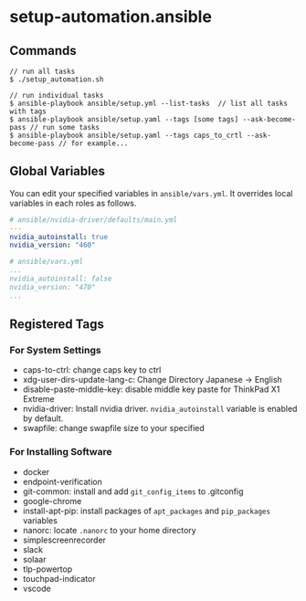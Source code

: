 # setup-automation.ansible

## Commands
```
// run all tasks
$ ./setup_automation.sh

// run individual tasks
$ ansible-playbook ansible/setup.yml --list-tasks  // list all tasks with tags
$ ansible-playbook ansible/setup.yaml --tags [some tags] --ask-become-pass // run some tasks
$ ansible-playbook ansible/setup.yaml --tags caps_to_crtl --ask-become-pass // for example...
```

## Global Variables
You can edit your specified variables in `ansible/vars.yml`.
It overrides local variables in each roles as follows.

``` yaml
# ansible/nvidia-driver/defaults/main.yml
---
nvidia_autoinstall: true
nvidia_version: "460"
```

``` yaml
# ansible/vars.yml
...
nvidia_autoinstall: false
nvidia_version: "470"
...
```

## Registered Tags

### For System Settings

- caps-to-ctrl: change caps key to ctrl
- xdg-user-dirs-update-lang-c: Change Directory Japanese -> English
- disable-paste-middle-key: disable middle key paste for ThinkPad X1 Extreme
- nvidia-driver: Install nvidia driver. `nvidia_autoinstall` variable is enabled by default.
- swapfile: change swapfile size to your specified

### For Installing Software

- docker
- endpoint-verification
- git-common: install and add `git_config_items` to .gitconfig
- google-chrome
- install-apt-pip: install packages of `apt_packages` and `pip_packages` variables
- nanorc: locate `.nanorc` to your home directory
- simplescreenrecorder
- slack
- solaar
- tlp-powertop
- touchpad-indicator
- vscode

